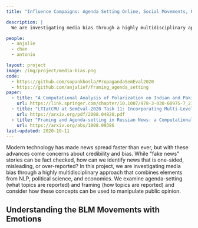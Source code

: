 ```yaml
---
title: "Influence Campaigns: Agenda Setting Online, Social Movements, Polarization"

description: |
  We are investigating media bias through a highly multidisciplinary approach that combines elements from NLP, political science, and economics.

people:
  - anjalie
  - chan
  - antonio

layout: project
image: /img/project/media-bias.png
code: 
  - https://github.com/sopankhosla/PropagandaSemEval2020
  - https://github.com/anjalief/framing_agenda_setting
paper:
  - title: "A Computational Analysis of Polarization on Indian and Pakistani Social Media"
    url: https://link.springer.com/chapter/10.1007/978-3-030-60975-7_27
  - title: "LTIatCMU at SemEval-2020 Task 11: Incorporating Multi-Level Features for Multi-Granular Propaganda Span Identification"
    url: https://arxiv.org/pdf/2008.04820.pdf
  - title: "Framing and Agenda-setting in Russian News: a Computational Analysis of Intricate Political Strategies"
    url: https://arxiv.org/abs/1808.09386
last-updated: 2020-10-11
---
```


Modern technology has made news spread faster than ever, but with these advances come concerns about credibility and bias. While "fake news" stories can be fact checked, how can we identify news that is one-sided, misleading, or over-reported? In this project, we are investigating media bias through a highly multidisciplinary approach that combines elements from NLP, political science, and economics. We examine agenda-setting (what topics are reported) and framing (how topics are reported) and consider how these concepts can be used to manipulate public opinion.

## Understanding the BLM Movements with Emotions

